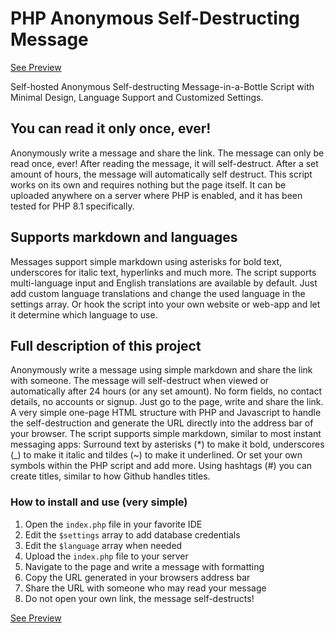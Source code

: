 # PHP Anonymous Self-Destructing Message
[See Preview](https://shred.elmigo.nl)

Self-hosted Anonymous Self-destructing Message-in-a-Bottle Script with Minimal Design, Language Support and Customized Settings.
## You can read it only once, ever!
Anonymously write a message and share the link. The message can only be read once, ever! After reading the message, it will self-destruct. After a set amount of hours, the message will automatically self destruct. This script works on its own and requires nothing but the page itself. It can be uploaded anywhere on a server where PHP is enabled, and it has been tested for PHP 8.1 specifically.

## Supports markdown and languages
Messages support simple markdown using asterisks for bold text, underscores for italic text, hyperlinks and much more. The script supports multi-language input and English translations are available by default. Just add custom language translations and change the used language in the settings array. Or hook the script into your own website or web-app and let it determine which language to use.

## Full description of this project
Anonymously write a message using simple markdown and share the link with someone. The message will self-destruct when viewed or automatically after 24 hours (or any set amount). No form fields, no contact details, no accounts or signup. Just go to the page, write and share the link. A very simple one-page HTML structure with PHP and Javascript to handle the self-destruction and generate the URL directly into the address bar of your browser. The script supports simple markdown, similar to most instant messaging apps: Surround text by asterisks (*) to make it bold, underscores (_) to make it italic and tildes (~) to make it underlined. Or set your own symbols within the PHP script and add more. Using hashtags (#) you can create titles, similar to how Github handles titles.

### How to install and use (very simple)
1. Open the `index.php` file in your favorite IDE
2. Edit the `$settings` array to add database credentials
3. Edit the `$language` array when needed
4. Upload the `index.php` file to your server
5. Navigate to the page and write a message with formatting
6. Copy the URL generated in your browsers address bar
7. Share the URL with someone who may read your message
8. Do not open your own link, the message self-destructs!

[See Preview](https://shred.elmigo.nl)
